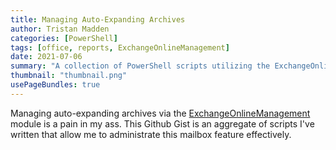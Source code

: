 ```yaml
---
title: Managing Auto-Expanding Archives
author: Tristan Madden
categories: [PowerShell]
tags: [office, reports, ExchangeOnlineManagement]
date: 2021-07-06
summary: "A collection of PowerShell scripts utilizing the ExchangeOnlineManagement module to automate and streamline the administration of auto-expanding archives in Exchange Online."
thumbnail: "thumbnail.png"
usePageBundles: true
---
```

Managing auto-expanding archives via the <a href="https://docs.microsoft.com/en-us/powershell/exchange/exchange-online-powershell-v2?view=exchange-ps">ExchangeOnlineManagement</a> module is a pain in my ass. This Github Gist is an aggregate of scripts I've written that allow me to administrate this mailbox feature effectively.
<script src="https://gist.github.com/Trimad/a5e8441d1cc5767df7826e43a4402eaa.js"></script>